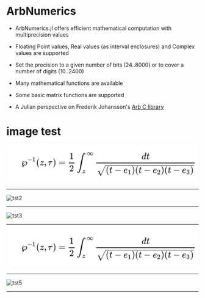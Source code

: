 # ArbNumerics

- ArbNumerics.jl offers efficient mathematical computation with multiprecision values

- Floating Point values, Real values (as interval enclosures) and Complex values are supported

- Set the precision to a given number of bits (24..8000) or to cover a number of digits (10..2400)

- Many mathematical functions are available

- Some basic matrix functions are supported

- A Julian perspective on Frederik Johansson's [Arb C library](http://arblib.org/)


# image test

![tst1](assets/Weierstrass_pinv.PNG)

----

![tst2](assets/Weierstrass_pinv_halfdpi.png)

-----

![tst3](assets/Weierstrass_pinv_halfpixels.png)

-----

![tst4](assets/Weierstrass_pinv_halfandhalf.png)

-----

![tst5](assets/Weierstrass_pinvsmall.png)

-----
